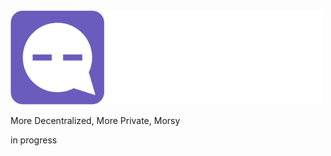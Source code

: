 <img src="https://github.com/MorsyApp/Morsy/blob/main/morsy.png?raw=true" width="500"/>

More Decentralized, More Private, Morsy


in progress
